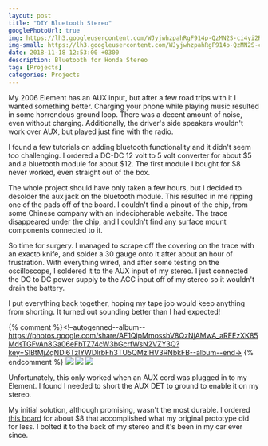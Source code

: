 ```yaml
---
layout: post
title: "DIY Bluetooth Stereo"
googlePhotoUrl: true
img: https://lh3.googleusercontent.com/WJyjwhzpahRgF914p-QzMN2S-ci4yi2RE33S_WPQejAiAdltO5NGgJQxptUMP4nPgAQF0H0hR3KBVx1ARAP833KJxq-y40SrqJ67cdkw7CmO9gKaLueSCrRSoDRhuyOhG8e5UwkKrw=w4032-h3024
img-small: https://lh3.googleusercontent.com/WJyjwhzpahRgF914p-QzMN2S-ci4yi2RE33S_WPQejAiAdltO5NGgJQxptUMP4nPgAQF0H0hR3KBVx1ARAP833KJxq-y40SrqJ67cdkw7CmO9gKaLueSCrRSoDRhuyOhG8e5UwkKrw
date: 2018-11-18 12:53:00 +0300
description: Bluetooth for Honda Stereo
tag: [Projects]
categories: Projects
---
```


My 2006 Element has an AUX input, but after a few road trips with it I wanted something better. Charging your phone while playing music resulted in some horrendous ground loop. There was a decent amount of noise, even without charging. Additionally, the driver's side speakers wouldn't work over AUX, but played just fine with the radio.

I found a few tutorials on adding bluetooth functionality and it didn't seem too challenging. I ordered a DC-DC 12 volt to 5 volt converter for about $5 and a bluetooth module for about $12. The first module I bought for $8 never worked, even straight out of the box.

The whole project should have only taken a few hours, but I decided to desolder the aux jack on the bluetooth module. This resulted in me ripping one of the pads off of the board. I couldn't find a pinout of the chip, from some Chinese company with an indecipherable website. The trace disappeared under the chip, and I couldn't find any surface mount components connected to it.

So time for surgery. I managed to scrape off the covering on the trace with an exacto knife, and solder a 30 gauge onto it after about an hour of frustration. With everything wired, and after some testing on the oscilloscope, I soldered it to the AUX input of my stereo. I just connected the DC to DC power supply to the ACC input off of my stereo so it wouldn't drain the battery.

I put everything back together, hoping my tape job would keep anything from shorting. It turned out sounding better than I had expected!


{% comment %}<!–autogenned--album--https://photos.google.com/share/AF1QipMmossbV8QzNjAMwA_aREEzXK85MdsTGFvAn8Ga06eFbTZ74cW3bGcrfWsN2VZY3Q?key=SlBtMjZqNDl6TzlYWDlrbFh3TU5QMzlHV3RNbkFB--album--end->
{% endcomment %}
<a data-fancybox="gallery" href="https://lh3.googleusercontent.com/aFoW-DrsNjEhIqV_dDGrtle7MnZwIGRMwnSAJ6gzQjWxbdJX-QfJOrQFExxkf_g6llm1QS4ubifXKMr-xWQonGl3VSyqKef2ZNGLh9o-pxzFezqnKmbk_rxiETRdcviHMPKz9aR85Q=w3024-h4032"><img src="https://lh3.googleusercontent.com/aFoW-DrsNjEhIqV_dDGrtle7MnZwIGRMwnSAJ6gzQjWxbdJX-QfJOrQFExxkf_g6llm1QS4ubifXKMr-xWQonGl3VSyqKef2ZNGLh9o-pxzFezqnKmbk_rxiETRdcviHMPKz9aR85Q=w200-h200"></a>
<a data-fancybox="gallery" href="https://lh3.googleusercontent.com/CXewrFSNzyLVrTGNBNGhuWAhK88WDsrLQSO_dccPIzqCTlYpx6DCYQK3STvQzq3VrcvZmmVwc4lL7-i_HVMZs3Tw9usd269FHykSJlNdHpyAQSvxKFi1sm04NEWRAkCjmNFts_rzsA=w4032-h3024"><img src="https://lh3.googleusercontent.com/CXewrFSNzyLVrTGNBNGhuWAhK88WDsrLQSO_dccPIzqCTlYpx6DCYQK3STvQzq3VrcvZmmVwc4lL7-i_HVMZs3Tw9usd269FHykSJlNdHpyAQSvxKFi1sm04NEWRAkCjmNFts_rzsA=w200-h200"></a>
<a data-fancybox="gallery" href="https://lh3.googleusercontent.com/M-p53DIPHV4dErwrbgU4LvlvpwYCpUkYSdZzvXPcfMXhBZnL95Zj0b5EwSmSbBwpgk7Cx0rtadAgVHcrmZRuY5k1vBnuxM4V8vjkc9ohpgqtyUXFyurp04S-hhGdlNGmlOse3AQEzA=w3024-h4032"><img src="https://lh3.googleusercontent.com/M-p53DIPHV4dErwrbgU4LvlvpwYCpUkYSdZzvXPcfMXhBZnL95Zj0b5EwSmSbBwpgk7Cx0rtadAgVHcrmZRuY5k1vBnuxM4V8vjkc9ohpgqtyUXFyurp04S-hhGdlNGmlOse3AQEzA=w200-h200"></a>

Unfortunately, this only worked when an AUX cord was plugged in to my Element. I found I needed to short the AUX DET to ground to enable it on my stereo. 

My initial solution, although promising, wasn't the most durable. I ordered [this board](https://www.ebay.com/itm/1PCS-12V-24V-Car-Bluetooth-4-0-Audio-Receiver-Board-Wireless-Stereo-Sound-Module/381480266458?ssPageName=STRK%3AMEBIDX%3AIT&_trksid=p2060353.m2749.l2649) for about $8 that accomplished what my original prototype did for less. I bolted it to the back of my stereo and it's been in my car ever since.


